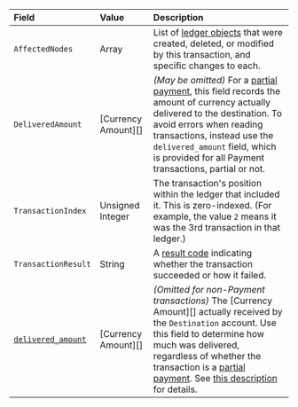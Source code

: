 | Field                                   | Value               | Description  |
|:----------------------------------------|:--------------------|:-------------|
| `AffectedNodes`                         | Array               | List of [ledger objects](ledger-object-types.html) that were created, deleted, or modified by this transaction, and specific changes to each. |
| `DeliveredAmount`                       | [Currency Amount][] | _(May be omitted)_ For a [partial payment](partial-payments.html), this field records the amount of currency actually delivered to the destination. To avoid errors when reading transactions, instead use the `delivered_amount` field, which is provided for all Payment transactions, partial or not. |
| `TransactionIndex`                      | Unsigned Integer    | The transaction's position within the ledger that included it. This is zero-indexed. (For example, the value `2` means it was the 3rd transaction in that ledger.) |
| `TransactionResult`                     | String              | A [result code](transaction-results.html) indicating whether the transaction succeeded or how it failed. |
| [`delivered_amount`](transaction-metadata.html#delivered_amount) | [Currency Amount][] | _(Omitted for non-Payment transactions)_ The [Currency Amount][] actually received by the `Destination` account. Use this field to determine how much was delivered, regardless of whether the transaction is a [partial payment](partial-payments.html). See [this description](transaction-metadata.html#delivered_amount) for details. |
